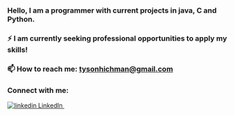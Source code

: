 ### Hello, I am a programmer with current projects in java, C and Python.
### ⚡ I am currently seeking professional opportunities to apply my skills!
###  📫 How to reach me: tysonhichman@gmail.com
### Connect with me: 
<p> 
  <a href="https://www.linkedin.com/in/tyson-hichman" rel="nofollow noreferrer">
    <img src="https://i.stack.imgur.com/gVE0j.png" alt="linkedin"> LinkedIn
  </a> &nbsp; 
</p>

<!--
**Thichman/Thichman** is a ✨ _special_ ✨ repository because its `README.md` (this file) appears on your GitHub profile.

Here are some ideas to get you started:

- 🔭 I’m currently working on ...
- 🌱 I’m currently learning ...
- 👯 I’m looking to collaborate on ...
- 🤔 I’m looking for help with ...
- 💬 Ask me about ...
- 📫 How to reach me: ...
- 😄 Pronouns: ...
- ⚡ Fun fact: ...
-->

